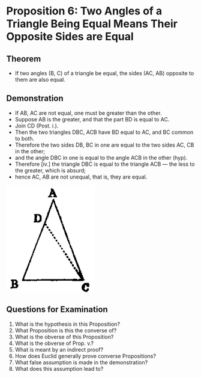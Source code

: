 
# Proposition 6: Two Angles of a Triangle Being Equal Means Their Opposite Sides are Equal

## Theorem
* If two angles (B, C) of a triangle be equal, the sides (AC, AB) opposite to them are also equal.


## Demonstration
* If AB, AC are not equal, one must be greater than the other.
* Suppose AB is the greater, and that the part BD is equal to AC.
* Join CD (Post. i.).
* Then the two triangles DBC, ACB have BD equal to AC, and BC common to both.
* Therefore the two sides DB, BC in one are equal to the two sides AC, CB in the other;
* and the angle DBC in one is equal to the angle ACB in the other (hyp).
* Therefore [iv.] the triangle DBC is equal to the triangle ACB — the less to the greater, which is absurd;
* hence AC, AB are not unequal, that is, they are equal.

![Proposition 6](f019.png)

## Questions for Examination

1. What is the hypothesis in this Proposition?
2. What Proposition is this the converse of?
3. What is the obverse of this Proposition?
4. What is the obverse of Prop. v.?
5. What is meant by an indirect proof?
6. How does Euclid generally prove converse Propositions?
7. What false assumption is made in the demonstration?
8. What does this assumption lead to?
